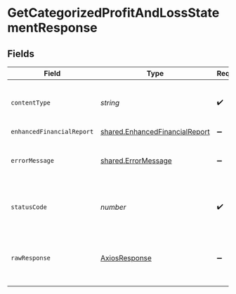# GetCategorizedProfitAndLossStatementResponse


## Fields

| Field                                                                            | Type                                                                             | Required                                                                         | Description                                                                      |
| -------------------------------------------------------------------------------- | -------------------------------------------------------------------------------- | -------------------------------------------------------------------------------- | -------------------------------------------------------------------------------- |
| `contentType`                                                                    | *string*                                                                         | :heavy_check_mark:                                                               | HTTP response content type for this operation                                    |
| `enhancedFinancialReport`                                                        | [shared.EnhancedFinancialReport](../../models/shared/enhancedfinancialreport.md) | :heavy_minus_sign:                                                               | OK                                                                               |
| `errorMessage`                                                                   | [shared.ErrorMessage](../../models/shared/errormessage.md)                       | :heavy_minus_sign:                                                               | Your API request was not properly authorized.                                    |
| `statusCode`                                                                     | *number*                                                                         | :heavy_check_mark:                                                               | HTTP response status code for this operation                                     |
| `rawResponse`                                                                    | [AxiosResponse](https://axios-http.com/docs/res_schema)                          | :heavy_minus_sign:                                                               | Raw HTTP response; suitable for custom response parsing                          |